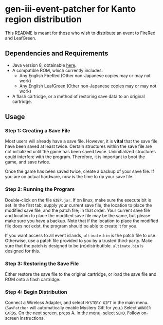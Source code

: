 # gen-iii-event-patcher for Kanto region distribution
This README is meant for those who wish to distribute an event to FireRed and LeafGreen.

## Dependencies and Requirements
* Java version 8, obtainable [here](https://adoptopenjdk.net/).
* A compatible ROM, which currently includes:
  * Any English FireRed (Other non-Japanese copies may or may not work)
  * Any English LeafGreen (Other non-Japanese copies may or may not work)
* A flash cartridge, or a method of restoring save data to an original cartridge.

## Usage
### Step 1: Creating a Save File
Most users will already have a save file. However, it is **vital** that the save file have been saved at least twice. Certain structures within the save file are not initialized until the game has been saved twice. Uniinitialized structures could interfere with the program. Therefore, it is important to boot the game, and save twice.

Once the game has been saved twice, create a backup of your save file. If you are on actual hardware, now is the time to rip your save file.

### Step 2: Running the Program
Double-click on the file `G3EP.jar`. If on linux, make sure the execute bit is set. In the first tab, supply your current save file, the location to place the modified save file, and the patch file; in that order. Your current save file and location to place the modified save file may be the same, but please make sure you have a backup. Note that if the location to place the modified file does not exist, the program should be able to create it for you.

If you want access to all event islands, `ultimate.bin` is the patch file to use. Otherwise, use a patch file provided to you by a trusted third-party. Make sure that the patch is designed to be (re)distributible. `ultimate.bin` is designed for this.

### Step 3: Restoring the Save File
Either restore the save file to the original cartridge, or load the save file and ROM onto a flash cartridge.

### Step 4: Begin Distribution
Connect a Wireless Adapter, and select `MYSTERY GIFT` in the main menu. (`SavPatcher` will automatically enable Mystery Gift for you.) Select `WONDER CARDS`. On the next screen, press A. In the menu, select `SEND`. Follow on-screen instructions.

